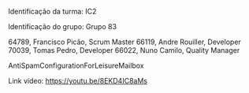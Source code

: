 Identificação da turma: IC2

Identificação do grupo: Grupo 83

64789, Francisco Picão, Scrum Master
66119, Andre Rouiller, Developer
70039, Tomas Pedro, Developer
66022, Nuno Camilo, Quality Manager


AntiSpamConfigurationForLeisureMailbox

Link vídeo: https://youtu.be/8EKD4IC8aMs